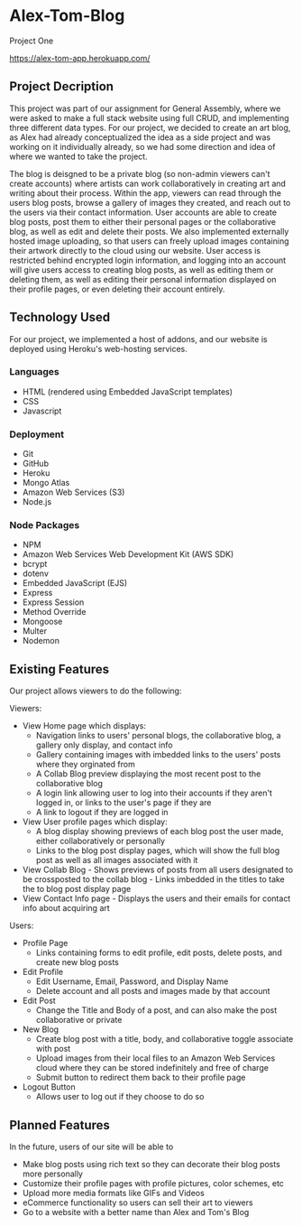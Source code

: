 # Alex-Tom-Blog
Project One

https://alex-tom-app.herokuapp.com/

## Project Decription
This project was part of our assignment for General Assembly, where we were asked to make a full stack website using full CRUD, and implementing three different data types. For our project, we decided to create an art blog, as Alex had already conceptualized the idea as a side project and was working on it individually already, so we had some direction and idea of where we wanted to take the project. 

The blog is deisgned to be a private blog (so non-admin viewers can't create accounts) where artists can work collaboratively in creating art and writing about their process. Within the app, viewers can read through the users blog posts, browse a gallery of images they created, and reach out to the users via their contact information. User accounts are able to create blog posts, post them to either their personal pages or the collaborative blog, as well as edit and delete their posts. We also implemented externally hosted image uploading, so that users can freely upload images containing their artwork directly to the cloud using our website. User access is restricted behind encrypted login information, and logging into an account will give users access to creating blog posts, as well as editing them or deleting them, as well as editing their personal information displayed on their profile pages, or even deleting their account entirely. 


## Technology Used
For our project, we implemented a host of addons, and our website is deployed using Heroku's web-hosting services. 

### Languages
- HTML (rendered using Embedded JavaScript templates)
- CSS
- Javascript

### Deployment
- Git
- GitHub
- Heroku
- Mongo Atlas
- Amazon Web Services (S3)
- Node.js

### Node Packages
- NPM 
- Amazon Web Services Web Development Kit (AWS SDK)
- bcrypt
- dotenv
- Embedded JavaScript (EJS)
- Express
- Express Session
- Method Override
- Mongoose
- Multer
- Nodemon


## Existing Features
Our project allows viewers to do the following:

Viewers:
  - View Home page which displays:
    - Navigation links to users' personal blogs, the collaborative blog, a gallery only display, and contact info
    - Gallery containing images with imbedded links to the users' posts where they orginated from
    - A Collab Blog preview displaying the most recent post to the collaborative blog
    - A login link allowing user to log into their accounts if they aren't logged in, or links to the user's page if they are
    - A link to logout if they are logged in
  - View User profile pages which display:
    - A blog display showing previews of each blog post the user made, either collaboratively or personally
    - Links to the blog post display pages, which will show the full blog post as well as all images associated with it
   - View Collab Blog
    - Shows previews of posts from all users designated to be crossposted to the collab blog
    - Links imbedded in the titles to take the to blog post display page
   - View Contact Info page
    - Displays the users and their emails for contact info about acquiring art
  
Users:
  - Profile Page
    - Links containing forms to edit profile, edit posts, delete posts, and create new blog posts
  - Edit Profile
    - Edit Username, Email, Password, and Display Name
    - Delete account and all posts and images made by that account
  - Edit Post
    - Change the Title and Body of a post, and can also make the post collaborative or private
  - New Blog
    - Create blog post with a title, body, and collaborative toggle associate with post
    - Upload images from their local files to an Amazon Web Services cloud where they can be stored indefinitely and free of charge
    - Submit button to redirect them back to their profile page
  - Logout Button
    - Allows user to log out if they choose to do so
 
 
## Planned Features
 
In the future, users of our site will be able to 
- Make blog posts using rich text so they can decorate their blog posts more personally
- Customize their profile pages with profile pictures, color schemes, etc
- Upload more media formats like GIFs and Videos
- eCommerce functionality so users can sell their art to viewers
- Go to a website with a better name than Alex and Tom's Blog



